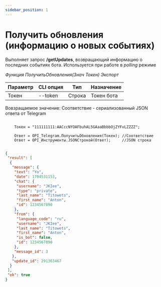 ```yaml
---
sidebar_position: 1
---
```


# Получить обновления (информацию о новых событиях)
Выполняет запрос **/getUpdates**, возвращающий информацию о последних событиях бота. Используется при работе в *polling* режиме


*Функция ПолучитьОбновления(Знач Токен) Экспорт*

  | Параметр | CLI опция | Тип | Назначение |
  |-|-|-|-|
  | Токен | --token | Строка | Токен бота |
  
  Вовзращаемое значение: Соответствие - сериализованный JSON ответа от Telegram


```bsl title="Пример кода"
	
	Токен = "111111111:AACccNYOAFbuhAL5GAaaBbbbOjZYFvLZZZZ";
	
	Ответ = OPI_Telegram.ПолучитьОбновления(Токен); //Соответствие
	Ответ = OPI_Инструменты.JSONСтрокой(Ответ);     //JSON строка
	
```

```json title="Результат"
{
 "result": [
  {
   "message": {
    "text": "Yo",
    "date": 1704531153,
    "chat": {
     "username": "JKIee",
     "type": "private",
     "last_name": "Titowets",
     "first_name": "Anton",
     "id": 1234567890
    },
    "from": {
     "language_code": "ru",
     "username": "JKIee",
     "last_name": "Titowets",
     "first_name": "Anton",
     "is_bot": false,
     "id": 1234567890
    },
    "message_id": 3
   },
   "update_id": 291363467
  }
 ],
 "ok": true
}
```
